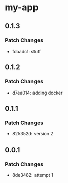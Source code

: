 # my-app

## 0.1.3

### Patch Changes

- fcbadc1: stuff

## 0.1.2

### Patch Changes

- d7ea014: adding docker

## 0.1.1

### Patch Changes

- 825352d: version 2

## 0.0.1

### Patch Changes

- 8de3482: attempt 1
